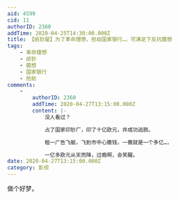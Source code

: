 ```yaml
---
aid: 4599
cid: 11
authorID: 2360
addTime: 2020-04-25T14:30:00.000Z
title: 【纸钞屋】为了革命理想，抢劫国家银行…，可满足下反抗臆想
tags:
    - 革命理想
    - 纸钞
    - 臆想
    - 国家银行
    - 抢劫
comments:
    -
        authorID: 2360
        addTime: 2020-04-27T13:15:00.000Z
        content: |-
            没人看过？

            占了国家印钞厂，印了十亿欧元，并成功逃脱。

            租一广告飞艇，飞到市中心撒钱，一撒就是一个多亿…，

            一亿多欧元从天而降，过瘾啊，会笑醒。
date: 2020-04-27T13:15:00.000Z
category: 影视
---
```


做个好梦。
